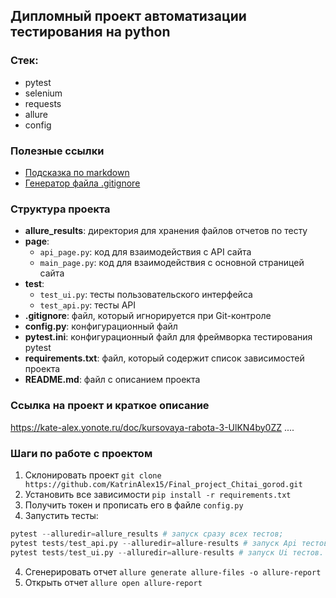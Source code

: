 ## Дипломный проект автоматизации тестирования на python

### Стек:
- pytest
- selenium
- requests
- allure
- config

### Полезные ссылки
- [Подсказка по markdown](https://www.markdownguide.org/basic-syntax/)
- [Генератор файла .gitignore](https://www.toptal.com/developers/gitignore)

###  Структура проекта
- **allure_results**: директория для хранения файлов отчетов по тесту
- **page**: 
   - `api_page.py`: код для взаимодействия с API сайта
   - `main_page.py`: код для взаимодействия с  основной страницей сайта
- **test**:
   - `test_ui.py`: тесты пользовательского интерфейса
   - `test_api.py`: тесты API
- **.gitignore**: файл, который игнорируется при  Git-контроле
- **config.py**: конфигурационный файл 
- **pytest.ini**: конфигурационный файл для фреймворка тестирования pytest
- **requirements.txt**: файл, который содержит список зависимостей проекта
- **README.md**: файл с описанием проекта 


### Ссылка на проект и краткое описание 
https://kate-alex.yonote.ru/doc/kursovaya-rabota-3-UlKN4by0ZZ
....

### Шаги по работе с проектом
1. Склонировать проект `git clone https://github.com/KatrinAlex15/Final_project_Chitai_gorod.git`
2. Установить все зависимости `pip install -r requirements.txt`
3. Получить токен и прописать его в файле `config.py`
3. Запустить тесты:
```python
pytest --alluredir=allure_results # запуск сразу всех тестов;
pytest tests/test_api.py --alluredir=allure-results # запуск Api тестов;
pytest tests/test_ui.py --alluredir=allure-results # запуск Ui тестов.
```
4. Сгенерировать отчет  `allure generate allure-files -o allure-report`
5. Открыть отчет `allure open allure-report`